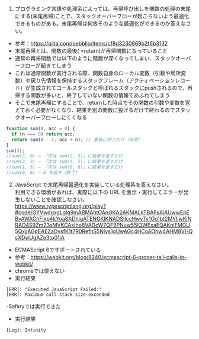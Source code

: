 1. プログラミング言語や処理系によっては、再帰呼び出しを関数の処理の末尾にする(末尾再帰)ことで、スタックオーバーフローが起こらないよう最適化できるものがある。末尾再帰は何故そのような最適化ができるのか答えなさい。

- 参考：https://qiita.com/pebblip/items/cf8d3230969b2f6b3132
- 末尾再帰とは、関数の最後( =return)が再帰関数になっていること
- 通常の再帰関数では以下のように階層が深くなってしまい、スタックオーバーフローが起きてしまう
- これは通常関数が実行される際、関数自身のローカル変数（引数や局所変数）や戻り先情報を保持するスタックフレーム（アクティベーションレコード）が生成されてコールスタックと呼ばれるスタックにpushされるので、再帰する関数が多いと、終了していない関数の情報であふれてしまう
- そこで末尾再帰にすることで、returnした時点でその関数の引数や変数を覚えておく必要がなくなり、結果を別の関数に投げるだけで終わるのでスタックオーバーフローしにくくなる
```js
function sum(n, acc = 0) {
  if (n === 0) return acc;
  return sum(n - 1, acc + n); // 最後に呼ぶだけ（末尾）
}
sum(3);
//sum(3, 0) → 「次は sum(2, 3)」に結果を返すだけ
//sum(2, 3) → 「次は sum(1, 5)」に結果を返すだけ
//sum(1, 5) → 「次は sum(0, 6)」に結果を返すだけ
//sum(0, 6) → 6 を返す（終了）
```
2. JavaScript で末尾再帰最適化を実装している処理系を答えなさい。  
   利用できる環境があれば、実際に以下の URL を表示・実行してエラーが発生しないことを確認しなさい。  
   https://www.typescriptlang.org/play?#code/GYVwdgxgLglg9mABMAhtOAnGKA2AKMALkTBAFsAjAUwwEpEBvAWAChFlxp4kYoa8ADhjgATENGKlKNADSIIccHwyTy1Oo1bt2MYIjwKlNRAD4S9Zm23sMVKCAxIho8VADcW7QF9PNuw55lQWExaEQAKnlFMGU5QxjjAGpEAEZaDysfK1t7R0RefhS5NIys1gUwAGc4HCoAOhw4AHM8VHQsXDwUgAZe3tp01iA
- ECMAScript 6でサポートされている
- 参考：https://webkit.org/blog/6240/ecmascript-6-proper-tail-calls-in-webkit/
- chromeでは使えない
- 実行結果
```
[ERR]: "Executed JavaScript Failed:" 
[ERR]: Maximum call stack size exceeded
```
-Safaryでは実行できた
- 実行結果
```
[Log]: Infinity
```